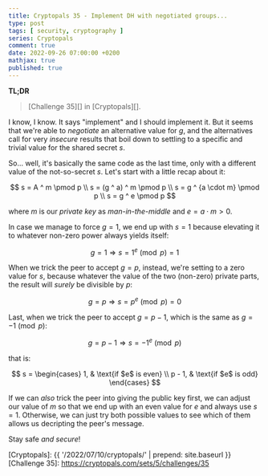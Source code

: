 ```yaml
---
title: Cryptopals 35 - Implement DH with negotiated groups...
type: post
tags: [ security, cryptography ]
series: Cryptopals
comment: true
date: 2022-09-26 07:00:00 +0200
mathjax: true
published: true
---
```


**TL;DR**

> [Challenge 35][] in [Cryptopals][].

I know, I know. It says "implement" and I should implement it. But it
seems that we're able to *negotiate* an alternative value for $g$, and
the alternatives call for very *insecure* results that boil down to
settling to a specific and trivial value for the shared secret $s$.

So... well, it's basically the same code as the last time, only with a
different value of the not-so-secret $s$. Let's start with a little
recap about it:

$$
s = A ^ m \pmod p \\
s = (g ^ a) ^ m \pmod p \\
s = g ^ {a \cdot m} \pmod p \\
s = g ^ e \pmod p
$$

where $m$ is our *private key* as *man-in-the-middle* and $e = a \cdot m >
0$.

In case we manage to force $g = 1$, we end up with $s = 1$ because
elevating it to whatever non-zero power always yields itself:

$$
g = 1 \Rightarrow s = 1 ^ e \pmod p = 1
$$

When we trick the peer to accept $g = p$, instead, we're setting to a
zero value for $s$, because whatever the value of the two (non-zero)
private parts, the result will *surely* be divisible by $p$:

$$
g = p \Rightarrow s = p ^ e \pmod p = 0
$$

Last, when we trick the peer to accept $g = p - 1$, which is the same as
$g = -1 \pmod p$:

$$
g = p - 1 \Rightarrow s = -1 ^ e \pmod p
$$

that is:

$$
s = \begin{cases}
1, & \text{if $e$ is even} \\
p - 1, & \text{if $e$ is odd}
\end{cases}
$$

If we can *also* trick the peer into giving the public key first, we can
adjust our value of $m$ so that we end up with an even value for $e$ and
always use $s = 1$. Otherwise, we can just try both possible values to
see which of them allows us decripting the peer's message.

Stay safe *and secure*!

[Perl]: https://www.perl.org/
[Cryptopals]: {{ '/2022/07/10/cryptopals/' | prepend: site.baseurl }}
[Challenge 35]: https://cryptopals.com/sets/5/challenges/35

